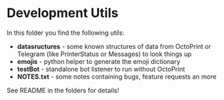 # Development Utils

In this folder you find the following utils:
* **datasructures** - some known structures of data from OctoPrint or Telegram (like PrinterStatus or Messages) to look things up
* **emojis** - python helper to generate the emoji dictionary
* **testBot** - standalone bot listener to run without OctoPrint
* **NOTES.txt** - some notes containing bugs, feature requests an more


See README in the folders for details!